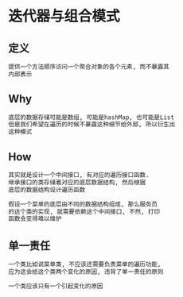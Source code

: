 迭代器与组合模式
===============

## 定义

```txt
提供一个方法顺序访问一个聚合对象的各个元素, 而不暴露其
内部表示
```

## Why

```txt
底层的数据存储可能是数组, 可能是hashMap, 也可能是List
但是我们希望在遍历的时候不暴露这种细节给外部, 所以衍生出
这种模式
```

## How

```txt
其实就是设计一个中间接口, 有对应的遍历接口函数.
继承接口的类存储着对应的底层数据结构, 然后根据
底层的数据结构设计遍历函数

假设一个菜单的底层由不同的数据结构组成, 那么服务员
的这个类的实现, 就需要依赖这个中间接口, 不然, 打印
函数会变得难以维护
```


## 单一责任

```txt
一个类比如说菜单类, 不应该还需要负责菜单的遍历功能,
应为这会给这个类两个变化的原因, 违背了单一责任的原则

一个类应该只有一个引起变化的原因
```
